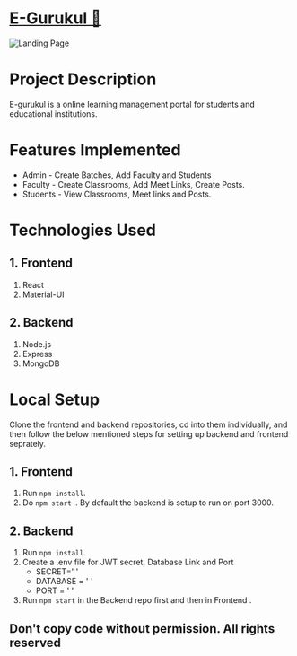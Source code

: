 # [E-Gurukul 🔗](https://e-gurukul.netlify.app/)


![Landing Page](https://i.ibb.co/ypW6pJc/Screenshot-from-2021-11-15-20-37-34.png)

# Project Description

E-gurukul is a online learning management portal for students and educational institutions.


# Features Implemented

   - Admin - Create Batches, Add Faculty and Students 
   - Faculty - Create Classrooms, Add Meet Links, Create Posts. 
   - Students - View Classrooms, Meet links and Posts. 

 
# Technologies Used

## 1. Frontend

1. React
2. Material-UI

## 2. Backend

1. Node.js
2. Express
3. MongoDB

# Local Setup

Clone the frontend and backend repositories, cd into them individually, and then follow the below mentioned steps for setting up backend and frontend seprately.

## 1. Frontend

1. Run `npm install`.
2. Do `npm start `. By default the backend is setup to run on port 3000.

## 2. Backend

1. Run `npm install`.
2. Create a .env file for JWT secret, Database Link and Port
	- SECRET=' '
	- DATABASE = ' '
	- PORT = ' '
3. Run `npm start` in the Backend repo first and then in Frontend .

## Don't copy code without permission. All rights reserved

